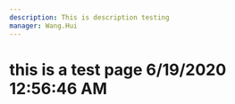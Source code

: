 ```yaml
---
description: This is description testing
manager: Wang.Hui
---
```

# this is a test page 6/19/2020 12:56:46 AM